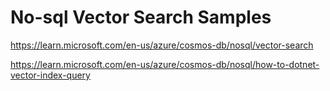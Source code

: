 # No-sql Vector Search Samples

https://learn.microsoft.com/en-us/azure/cosmos-db/nosql/vector-search

https://learn.microsoft.com/en-us/azure/cosmos-db/nosql/how-to-dotnet-vector-index-query
